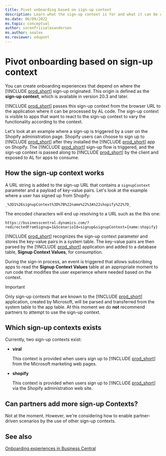 ```yaml
---
title: Pivot onboarding based on sign-up context
description: Learn what the sign-up context is for and what it can be used for.
ms.date: 06/09/2022
ms.topic: conceptual
author: sorenfriisalexandersen
ms.author: soalex
ms.reviewer: edupont
---
```


# Pivot onboarding based on sign-up context

You can create onboarding experiences that depend on where the [!INCLUDE [prod_short](../includes/prod_short.md)] sign-up originated. This origin is defined as the **sign-up context**, which is available in version 20.3 and later.  

[!INCLUDE [prod_short](../includes/prod_short.md)] passes this sign-up context from the browser URL to the application where it can be processed by AL code. The sign-up context is visible to apps that want to react to the sign-up context to vary the functionality according to the context.  

Let's look at an example where a sign-up is triggered by a user on the Shopify administration page. Shopify users can choose to sign up to [!INCLUDE [prod_short](../includes/prod_short.md)] after they installed the [!INCLUDE [prod_short](../includes/prod_short.md)] app on Shopify. The [!INCLUDE [prod_short](../includes/prod_short.md)] sign-up flow is triggered, and the sign-up context is passed along to [!INCLUDE [prod_short](../includes/prod_short.md)] by the client and exposed to AL for apps to consume.

## How the sign-up context works

A URL string is added to the sign-up URL that contains a `signupContext` parameter and a payload of key-value pairs. Let's look at the example where a user has signed up from Shopify:

```
_%3D1%26signupContext%3D%7B%22name%22%3A%22shopify%22%7D_
```

The encoded characters will end up resolving to a URL such as the this one:

```
https://businesscentral.dynamics.com/?redirectedFromSignup=1&ScenarioId=signup&signupContext={name:shopify}
```

[!INCLUDE [prod_short](../includes/prod_short.md)] recognizes the sign-up context parameter and stores the key-value pairs in a system table. The key-value pairs are then parsed by the [!INCLUDE [prod_short](../includes/prod_short.md)] application and added to a database table, **Signup Context Values**, for consumption.

During the sign-in process, an event is triggered that allows subscribing apps to read the **Signup Context Values** table at an appropriate moment to run code that modifies the user experience where needed based on the context.

> [!IMPORTANT]
> Only sign-up contexts that are known to the [!INCLUDE [prod_short](../includes/prod_short.md)] application, created by Microsoft, will be parsed and transferred from the system table to the app table. At this moment we do **not** recommend partners to attempt to use the sign-up context.

## Which sign-up contexts exists

Currently, two sign-up contexts exist:

- **viral**

  This context is provided when users sign up to [!INCLUDE [prod_short](../includes/prod_short.md)] from the Microsoft marketing web pages.

- **shopify**

  This context is provided when users sign up to [!INCLUDE [prod_short](../includes/prod_short.md)] via the Shopify administration web site.

## Can partners add more sign-up Contexts?

Not at the moment. However, we're considering how to enable partner-driven scenarios by the use of other sign-up contexts.

## See also

[Onboarding experiences in Business Central](onboarding-experiences.md)  
